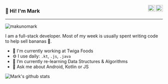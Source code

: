 <a href="https://twitter.com/thatmarc_" target="_blank" rel="nofollow"><img align="right" alt="Mark's Twitter" width="22px" src="https://cdn.jsdelivr.net/npm/simple-icons@v3/icons/twitter.svg" /></a>
<a href="https://www.linkedin.com/in/mark-makuno-188175100" target="_blank" rel="nofollow"><img align="right" alt="Pratik's Linkdein" width="22px" src="https://cdn.jsdelivr.net/npm/simple-icons@v3/icons/linkedin.svg" /></a>

<h3>👋 Hi! I'm Mark</h3>

---

<p align="left"> <img src="https://komarev.com/ghpvc/?username=makunomark&label=Views&color=blue&style=plastic" alt="makunomark"></p>

I am a full-stack developer. Most of my week is usually spent writing code to help sell bananas 🍌. 

- 🏢 I'm currently working at Twiga Foods
- ⚙️ I use daily: `.kt`, `.js`, `.java`
- 🌱 I’m currently re-learning Data Structures & Algorithms
- 💬 Ask me about Android, Kotlin or JS

![Mark's github stats](https://github-readme-stats.vercel.app/api?username=makunomark&show_icons=true&hide_border=true)
